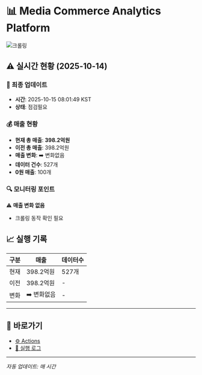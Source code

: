 # 📊 Media Commerce Analytics Platform

![크롤링](https://img.shields.io/badge/크롤링-점검필요-yellow)

## ⚠️ 실시간 현황 (2025-10-14)

### 📍 최종 업데이트
- **시간**: 2025-10-15 08:01:49 KST
- **상태**: 점검필요

### 💰 매출 현황
- **현재 총 매출**: **398.2억원**
- **이전 총 매출**: 398.2억원
- **매출 변화**: ➡️ 변화없음
- **데이터 건수**: 527개
- **0원 매출**: 100개

### 🔍 모니터링 포인트

⚠️ **매출 변화 없음**
- 크롤링 동작 확인 필요


## 📈 실행 기록

| 구분 | 매출 | 데이터수 |
|------|------|----------|
| 현재 | 398.2억원 | 527개 |
| 이전 | 398.2억원 | - |
| 변화 | ➡️ 변화없음 | - |

---

## 🔗 바로가기

- [⚙️ Actions](../../actions)
- [📝 실행 로그](../../actions/workflows/daily_scraping.yml)

---

*자동 업데이트: 매 시간*
